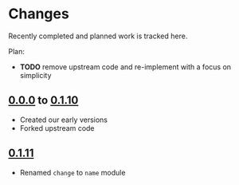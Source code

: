 # Changes
Recently completed and planned work is tracked here.

Plan:
- **TODO** remove upstream code and re-implement with a focus on simplicity

## [0.0.0](.) to [0.1.10](.)
- Created our early versions
- Forked upstream code

## [0.1.11](.)
- Renamed `change` to `name` module
